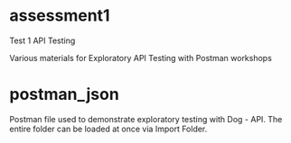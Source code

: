 # assessment1
Test 1 API Testing

Various materials for Exploratory API Testing with Postman workshops

# postman_json
Postman file used to demonstrate exploratory testing with Dog - API. The entire folder can be loaded at once via Import Folder.

